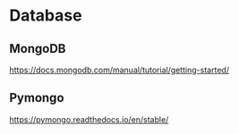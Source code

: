 
# Database

## MongoDB

https://docs.mongodb.com/manual/tutorial/getting-started/

## Pymongo

https://pymongo.readthedocs.io/en/stable/